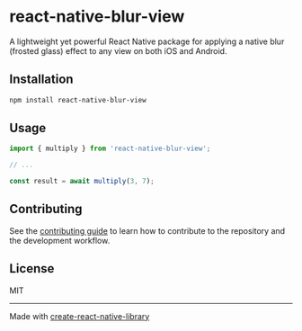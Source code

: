 # react-native-blur-view

A lightweight yet powerful React Native package for applying a native blur (frosted glass) effect to any view on both iOS and Android.

## Installation

```sh
npm install react-native-blur-view
```

## Usage


```js
import { multiply } from 'react-native-blur-view';

// ...

const result = await multiply(3, 7);
```


## Contributing

See the [contributing guide](CONTRIBUTING.md) to learn how to contribute to the repository and the development workflow.

## License

MIT

---

Made with [create-react-native-library](https://github.com/callstack/react-native-builder-bob)
